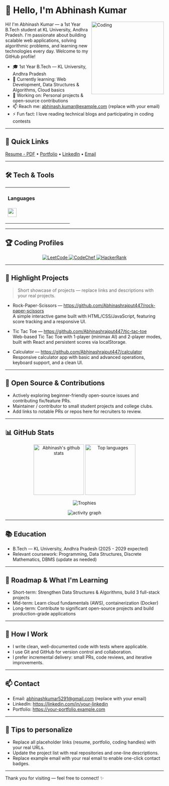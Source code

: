 # 👋 Hello, I'm Abhinash Kumar
<img align="right" alt="Coding" width="230" src="https://raw.githubusercontent.com/Abhinashrajput447/Abhinashrajput447/main/assets/hero-code.gif" />

Hi! I'm Abhinash Kumar — a 1st Year B.Tech student at KL University, Andhra Pradesh. I'm passionate about building scalable web applications, solving algorithmic problems, and learning new technologies every day. Welcome to my GitHub profile!

- 🎓 1st Year B.Tech — KL University, Andhra Pradesh
- 🌱 Currently learning: Web Development, Data Structures & Algorithms, Cloud basics
- 🔭 Working on: Personal projects & open-source contributions
- 📫 Reach me: abhinash.kumar@example.com (replace with your email)
- ⚡ Fun fact: I love reading technical blogs and participating in coding contests

---

## 🔭 Quick Links
[Resume - PDF](https://example.com/your-resume.pdf) • [Portfolio](https://your-portfolio.example.com) • [LinkedIn](https://linkedin.com/in/your-linkedin) • [Email](mailto:abhinash.kumar@example.com)

---

## 🛠️ Tech & Tools

<table>
  <tr>
    <td valign="top" width="50%">
      <h4>Languages</h4>
      <p>
        <img src="https://skillicons.dev/icons?i=python,java,c,cpp,js,ts" height="28"/>
      </p>
  </tr>
</table>

---

## 🏆 Coding Profiles
<div align="center">
  <a href="https://leetcode.com/Abhinash_4749" target="_blank">
    <img src="https://img.shields.io/badge/LeetCode-FFA116?style=for-the-badge&logo=LeetCode&logoColor=white" alt="LeetCode"/>
  </a>
  <a href="https://www.codechef.com/users/klu2500030978" target="_blank">
    <img src="https://img.shields.io/badge/CodeChef-%23964B00?style=for-the-badge&logo=CodeChef&logoColor=white" alt="CodeChef"/>
  </a>
  <a href="https://www.hackerrank.com/@h2500030978" target="_blank">
    <img src="https://img.shields.io/badge/HackerRank-2EC866?style=for-the-badge&logo=HackerRank&logoColor=white" alt="HackerRank"/>
  </a>
  
</div>

---

## 💼 Highlight Projects
> Short showcase of projects — replace links and descriptions with your real projects.

- Rock-Paper-Scissors — https://github.com/Abhinashrajput447/rock-paper-scissors  
  A simple interactive game built with HTML/CSS/JavaScript, featuring score tracking and a responsive UI.

- Tic Tac Toe — https://github.com/Abhinashrajput447/tic-tac-toe  
  Web-based Tic Tac Toe with 1-player (minimax AI) and 2-player modes, built with React and persistent scores via localStorage.

- Calculator — https://github.com/Abhinashrajput447/calculator  
  Responsive calculator app with basic and advanced operations, keyboard support, and a clean UI.

---

## 🚀 Open Source & Contributions
- Actively exploring beginner-friendly open-source issues and contributing fix/feature PRs.
- Maintainer / contributor to small student projects and college clubs.
- Add links to notable PRs or repos here for recruiters to review.

---

## 📊 GitHub Stats

<div align="center">
  <img src="https://github-readme-stats.vercel.app/api?username=Abhinashrajput447&theme=tokyonight&show_icons=true&include_all_commits=true&count_private=true" alt="Abhinash's github stats" height="160"/>
  <img src="https://github-readme-stats.vercel.app/api/top-langs/?username=Abhinashrajput447&theme=tokyonight&layout=compact" alt="Top languages" height="160"/>
</div>

<p align="center">
  <img src="https://github-profile-trophy.vercel.app/?username=Abhinashrajput447&theme=gruvbox" alt="Trophies" />
</p>

<div align="center">
  <img src="https://activity-graph.herokuapp.com/graph?username=Abhinashrajput447&bg_color=0d1117&color=79ff97&line=79ff97&point=ffffff&area=true&hide_border=true" alt="activity graph" />
</div>

---

## 📚 Education
- B.Tech — KL University, Andhra Pradesh (2025 - 2029 expected)
- Relevant coursework: Programming, Data Structures, Discrete Mathematics, DBMS (update as needed)

---

## 🧭 Roadmap & What I'm Learning
- Short-term: Strengthen Data Structures & Algorithms, build 3 full-stack projects
- Mid-term: Learn cloud fundamentals (AWS), containerization (Docker)
- Long-term: Contribute to significant open-source projects and build production-grade applications

---

## 📝 How I Work
- I write clean, well-documented code with tests where applicable.
- I use Git and GitHub for version control and collaboration.
- I prefer incremental delivery: small PRs, code reviews, and iterative improvements.

---

## 📫 Contact
- Email: abhinashkumar5291@gmail.com (replace with your email)
- LinkedIn: https://linkedin.com/in/your-linkedin
- Portfolio: https://your-portfolio.example.com

---

## 🙌 Tips to personalize
- Replace all placeholder links (resume, portfolio, coding handles) with your real URLs.
- Update the project list with real repositories and one-line descriptions.
- Replace example email with your real email to enable one-click contact badges.

---

Thank you for visiting — feel free to connect! ✨
